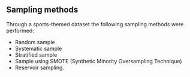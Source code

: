 ## Sampling methods

Through a sports-themed dataset the following sampling methods were performed:

* Random sample 
* Systematic sample
* Stratified sample 
* Sample using SMOTE (Synthetic Minority Oversampling Technique)
* Reservoir sampling.
